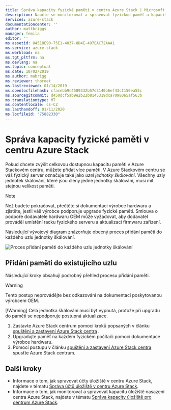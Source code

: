 ```yaml
---
title: Správa kapacity fyzické paměti v centru Azure Stack | Microsoft Docs
description: Naučte se monitorovat a spravovat fyzickou paměť a kapacitu v Azure Stack hub.
services: azure-stack
documentationcenter: ''
author: mattbriggs
manager: femila
editor: ''
ms.assetid: 84518E90-75E1-4037-8D4E-497EAC72AAA1
ms.service: azure-stack
ms.workload: na
ms.tgt_pltfrm: na
ms.devlang: na
ms.topic: conceptual
ms.date: 10/02/2019
ms.author: mabrigg
ms.reviewer: thoroet
ms.lastreviewed: 01/14/2019
ms.openlocfilehash: cfacebb9c4589332b57d3140b6ef43c1156ea55c
ms.sourcegitcommit: d450dcf5ab9e2b22b8145319dca7098065af563b
ms.translationtype: MT
ms.contentlocale: cs-CZ
ms.lasthandoff: 01/11/2020
ms.locfileid: "75882330"
---
```

# <a name="manage-physical-memory-capacity-in-azure-stack-hub"></a>Správa kapacity fyzické paměti v centru Azure Stack

Pokud chcete zvýšit celkovou dostupnou kapacitu paměti v Azure Stackovém centru, můžete přidat více paměti. V Azure Stackovém centru se váš fyzický server označuje také jako *uzel jednotky škálování*. Všechny uzly jednotek škálování, které jsou členy jedné jednotky škálování, musí mít stejnou velikost paměti.

> [!note]  
> Než budete pokračovat, přečtěte si dokumentaci výrobce hardwaru a zjistěte, jestli váš výrobce podporuje upgrade fyzické paměti. Smlouva o podpoře dodavatele hardwaru OEM může vyžadovat, aby dodavatel prováděl umístění racku fyzického serveru a aktualizaci firmwaru zařízení.

Následující vývojový diagram znázorňuje obecný proces přidání paměti do každého uzlu jednotky škálování.

![Proces přidání paměti do každého uzlu jednotky škálování](media/azure-stack-manage-storage-physical-capacity/process-to-add-memory-to-scale-unit.png)

## <a name="add-memory-to-an-existing-node"></a>Přidání paměti do existujícího uzlu
Následující kroky obsahují podrobný přehled procesu přidání paměti.

> [!Warning]
> Tento postup neprovádějte bez odkazování na dokumentaci poskytovanou výrobcem OEM.
> 
> [!Warning]
> Celá jednotka škálování musí být vypnutá, protože při upgradu do paměti se nepodporuje postupná aktualizace.

1. Zastavte Azure Stack centrum pomocí kroků popsaných v článku [spuštění a zastavení Azure Stack centra](azure-stack-start-and-stop.md) .
2. Upgradujte paměť na každém fyzickém počítači pomocí dokumentace výrobce hardwaru.
3. Pomocí postupu v článku [spuštění a zastavení Azure Stack centra](azure-stack-start-and-stop.md) spusťte Azure Stack centrum.

## <a name="next-steps"></a>Další kroky

 - Informace o tom, jak spravovat účty úložiště v centru Azure Stack, najdete v tématu [Správa účtů úložiště v centru Azure Stack](azure-stack-manage-storage-accounts.md).
 - Informace o tom, jak monitorovat a spravovat kapacitu úložiště nasazení centra Azure Stack, najdete v tématu [Správa kapacity úložiště pro centrum Azure Stack](azure-stack-manage-storage-shares.md).
